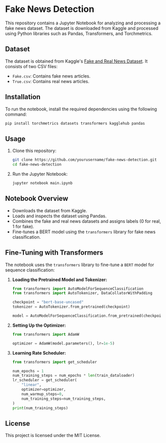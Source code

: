 # Fake News Detection

This repository contains a Jupyter Notebook for analyzing and processing a fake news dataset. The dataset is downloaded from Kaggle and processed using Python libraries such as Pandas, Transformers, and Torchmetrics.

## Dataset
The dataset is obtained from Kaggle's [Fake and Real News Dataset](https://www.kaggle.com/clmentbisaillon/fake-and-real-news-dataset). It consists of two CSV files:
- `Fake.csv`: Contains fake news articles.
- `True.csv`: Contains real news articles.

## Installation
To run the notebook, install the required dependencies using the following command:

```bash
pip install torchmetrics datasets transformers kagglehub pandas
```

## Usage
1. Clone this repository:
   ```bash
   git clone https://github.com/yourusername/fake-news-detection.git
   cd fake-news-detection
   ```
2. Run the Jupyter Notebook:
   ```bash
   jupyter notebook main.ipynb
   ```

## Notebook Overview
- Downloads the dataset from Kaggle.
- Loads and inspects the dataset using Pandas.
- Combines the fake and real news datasets and assigns labels (0 for real, 1 for fake).
- Fine-tunes a BERT model using the `transformers` library for fake news classification.

## Fine-Tuning with Transformers
The notebook uses the `transformers` library to fine-tune a `BERT` model for sequence classification:

1. **Loading the Pretrained Model and Tokenizer:**
   ```python
   from transformers import AutoModelForSequenceClassification
   from transformers import AutoTokenizer, DataCollatorWithPadding

   checkpoint = "bert-base-uncased"
   tokenizer = AutoTokenizer.from_pretrained(checkpoint)

   model = AutoModelForSequenceClassification.from_pretrained(checkpoint, num_labels=2)
   ```
2. **Setting Up the Optimizer:**
   ```python
   from transformers import AdamW

   optimizer = AdamW(model.parameters(), lr=1e-5)
   ```
3. **Learning Rate Scheduler:**
   ```python
   from transformers import get_scheduler

   num_epochs = 1
   num_training_steps = num_epochs * len(train_dataloader)
   lr_scheduler = get_scheduler(
       "linear",
       optimizer=optimizer,
       num_warmup_steps=0,
       num_training_steps=num_training_steps,
   )
   print(num_training_steps)
   ```

## License
This project is licensed under the MIT License.

